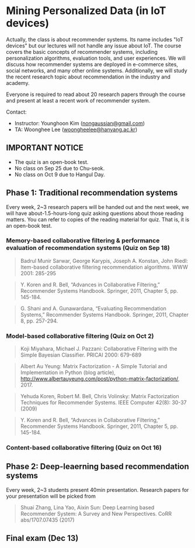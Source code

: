 # Mining Personalized Data (in IoT devices)

Actually, the class is about recommender systems. Its name includes "IoT devices" but our lectures will not handle any issue about IoT. The course covers the basic concepts of recommender systems, including personalization algorithms, evaluation tools, and user experiences. We will discuss how recommender systems are deployed in e-commerce sites, social networks, and many other online systems. Additionally, we will study the recent research topic about recommendation in the industry and academy.

Everyone is required to read about 20 research papers through the course and present at least a recent work of recommender system.

Contact:
* Instructor: Younghoon Kim (nongaussian@gmail.com)
* TA: Woonghee Lee (woongheelee@hanyang.ac.kr)

## IMPORTANT NOTICE
* The quiz is an open-book test.
* No class on Sep 25 due to Chu-seok.
* No class on Oct 9 due to Hangul Day.

## Phase 1: Traditional recommendation systems

Every week, 2~3 research papers will be handed out and the next week, we will have about-1.5-hours-long quiz asking questions about those reading matters. You can refer to copies of the reading material for quiz. That is, it is an open-book test.

### Memory-based collaborative filtering & performance evaluation of recommendation systems (Quiz on Sep 18)

> Badrul Munir Sarwar, George Karypis, Joseph A. Konstan, John Riedl: Item-based collaborative filtering recommendation algorithms. WWW 2001: 285-295

> Y. Koren and R. Bell, “Advances in Collaborative Filtering,” Recommender Systems Handbook. Springer, 2011, Chapter 5, pp. 145-184.

> G. Shani and A. Gunawardana, “Evaluating Recommendation Systems,” Recommender Systems Handbook. Springer, 2011, Chapter 8, pp. 257-294.

### Model-based collaborative filtering (Quiz on Oct 2)

> Koji Miyahara, Michael J. Pazzani: Collaborative Filtering with the Simple Bayesian Classifier. PRICAI 2000: 679-689

> Albert Au Yeung: Matrix Factorization - A Simple Tutorial and Implementation in Python (blog article), http://www.albertauyeung.com/post/python-matrix-factorization/, 2017.

> Yehuda Koren, Robert M. Bell, Chris Volinsky: Matrix Factorization Techniques for Recommender Systems. IEEE Computer 42(8): 30-37 (2009)

> Y. Koren and R. Bell, “Advances in Collaborative Filtering,” Recommender Systems Handbook. Springer, 2011, Chapter 5, pp. 145-184.

### Content-based collaborative filtering (Quiz on Oct 16)

## Phase 2: Deep-leaerning based recommendation systems

Every week, 2~3 students present 40min presentation. Research papers for your presentation will be picked from
>	Shuai Zhang, Lina Yao, Aixin Sun: Deep Learning based Recommender System: A Survey and New Perspectives. CoRR abs/1707.07435 (2017)

## Final exam (Dec 13)
